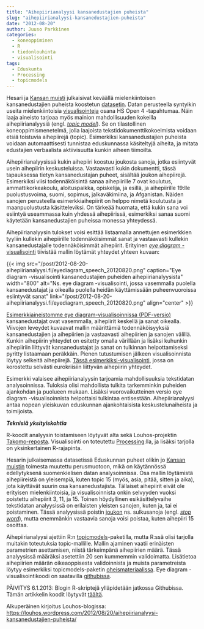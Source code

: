 ```yaml
---
title: "Aihepiirianalyysi kansanedustajien puheista"
slug: "aihepiirianalyysi-kansanedustajien-puheista"
date: "2012-08-20"
author: Juuso Parkkinen
categories:
  - koneoppiminen
  - R
  - tiedonlouhinta
  - visualisointi
tags:
  - Eduskunta
  - Processing
  - topicmodels
---
```


Hesari ja [Kansan muisti](http://kansanmuisti.fi/) julkaisivat keväällä mielenkiintoisen kansanedustajien puheista koostetun [datasetin](http://blogit.hs.fi/hsnext/avodataa-kansanedustajien-puheet-muutettuna-perusmuotoon). Datan perusteella syntyikin useita mielenkiintoisia [visualisointeja](http://blogit.hs.fi/hsnext/tallaista-datajournalismia-syntyi-hs-open-4ssa) osana HS Open 4  -tapahtumaa.  Näin laaja aineisto tarjoaa myös mainion mahdollisuuden kokeilla aihepiirianalyysiä (engl. [*topic model*](http://en.wikipedia.org/wiki/Topic_model)). Se on tilastollinen koneoppimismenetelmä, jolla laajoista tekstidokumenttikokoelmista voidaan etsiä toistuvia aihepiirejä (topic). Esimerkiksi kansanedustajien puheista voidaan automaattisesti tunnistaa eduskunnassa käsiteltyjä aiheita, ja mitata edustajien verbaalista aktiivisuutta kunkin aiheen tiimoilta.

Aihepiirianalyysissä kukin aihepiiri koostuu joukosta sanoja, jotka esiintyvät usein aihepiirin keskusteluissa. Vastaavasti kukin dokumentti, tässä tapauksessa tietyn kansanedustajan puheet, sisältää joukon aihepiirejä. Esimerkiksi viisi todennäköisintä sanaa aihepiirille 7 ovat koulutus, ammattikorkeakoulu, aloituspaikka, opiskelija, ja esillä, ja aihepiirille 19:lle puolustusvoima, suomi, sopimus, jalkaväkimiina, ja Afganistan. Näiden sanojen perusteella esimerkkiaihepiirit on helppo nimetä koulutusta ja maanpuolustusta käsitteleviksi. On tärkeää huomata, että kukin sana voi esiintyä useammassa kuin yhdessä aihepiirissä, esimerkiksi sanaa suomi käytetään kansanedustajien puheissa monessa yhteydessä.

Aihepiirianalyysin tulokset voisi esittää listaamalla annettujen esimerkkien tyyliin kullekin aihepiirille todennäköisimmät sanat ja vastaavasti kullekin kansanedustajalle todennäköisimmät aihepiirit. Erityinen [*eye diagram* -visualisointi](http://research.ics.aalto.fi/mi/software/ismb09/) tiivistää mallin löytämät yhteydet yhteen kuvaan:

{{< img src="/post/2012-08-20-aihepiirianalyysi.fi/eyediagram_speech_20120820.png" 
caption="Eye diagram -visualisointi kansanedustajien puheiden aihepiirianalyysista" 
width="800" 
alt="Ns. eye diagram -visualisointi, jossa vasemmalla puolella kansanedustajat ja oikealla puolella heidän käyttämissään puheenvuoroissa esiintyvät sanat" 
link="/post/2012-08-20-aihepiirianalyysi.fi/eyediagram_speech_20120820.png" 
align="center" >}}

[Esimerkkiaineistomme eye diagram-visualisoinnissa (PDF-versio)](http://ouzor.github.com/files/figures/EyeDiagram_Speech_20120813.pdf) kansanedustajat ovat vasemmalla, aihepiirit keskellä ja sanat oikealla. Viivojen leveydet kuvaavat mallin määrittämiä todennäköisyyksiä kansanedustajien ja aihepiirien ja vastaavasti aihepiirien ja sanojen välillä. Kunkin aihepiirin yhteydet on esitetty omalla värillään ja lisäksi kuhunkin aihepiiriin liittyvät kansanedustajat ja sanat on tulkinnan helpottamiseksi pyritty listaamaan peräkkäin. Pienen tutustumisen jälkeen visualisoinnista löytyy selkeitä aihepiirejä. [Tässä esimerkiksi-visualisointi](http://ouzor.github.com/files/figures/EyeDiagram_Speech_Topic18_20120813.pdf), jossa on korostettu selvästi eurokriisiin liittyvän aihepiirin yhteydet.

Esimerkki valaisee aihepiirianalyysin tarjoamia mahdollisuuksia tekstidatan analysoinnissa. Tuloksia olisi mahdollista tulkita tarkemminkin puheiden ajankohdan ja puolueen mukaan. Lisäksi vuorovaikutteinen versio eye diagram -visualisoinnista helpottaisi tulkintaa entisestään. Aihepiirianalyysi antaa nopean yleiskuvan eduskunnan ajankohtaisista keskustelunaiheista ja toimijoista.

***Teknisiä yksityiskohtia***

R-koodit analyysin toistamiseen löytyvät alta sekä Louhos-projektin [Takomo-reposta](https://github.com/louhos/takomo/tree/master/examples). Visualisointi on toteutettu [Processing](http://processing.org/):lla, ja lisäksi tarjolla on yksinkertainen R-rajapinta.

Hesarin julkaisemassa datasetissä Eduskunnan puheet olikin jo [Kansan muistin](http://kansanmuisti.fi/) toimesta muutettu perusmuotoon, mikä on käytännössä edellytyksenä suomenkielisen datan analysoinnissa. Osa mallin löytämistä aihepiireistä on yleisempiä, kuten topic 15 (myös, asia, pitää, sitten ja aika), jota käyttävät suurin osa kansanedustajista. Tällaiset aihepiirit eivät ole erityisen mielenkiintoisia, ja visualisoinnista onkin selvyyden vuoksi poistettu aihepiirit 3, 11, ja 15. Toinen höydyllinen esikäsittelyvaihe tekstidatan analyysissä on erilaisten yleisten sanojen, kuten ja, tai ei poistaminen. Tässä analyysissä poistin [joukon](http://ouzor.github.com/files/data/misc/finnish_stop_edit_20120305.txt) ns. sulkusanoja (engl. [*stop word*](http://en.wikipedia.org/wiki/Stop_words)), mutta enemmänkin vastaavia sanoja voisi poistaa, kuten aihepiiri 15 osoittaa.

Aihepiirianalyysi ajettiin R:n [topicmodels](http://cran.r-project.org/web/packages/topicmodels/index.html)-paketilla, mutta R:ssä olisi tarjolla muitakin toteutuksia topic-mallille. Mallin ajaminen vaatii erinäisten parametrien asettamisen, niistä tärkeimpänä aihepiirien määrä. Tässä analyysissä määräksi asetettiin 20 sen kummemmin validoimatta. Lisätietoa aihepiirien määrän oikeaoppisesta validoinnista ja muista parametreista löytyy esimerkiksi topicmodels-paketin [oheismateriaalissa](http://cran.r-project.org/web/packages/topicmodels/vignettes/topicmodels.pdf). Eye diagram -visualisointikoodi on saatavilla [githubissa](https://github.com/ouzor/eyediagram).

PÄIVITYS 6.1.2013: Blogin R-skriptejä ylläpidetään jatkossa Githubissa. Tämän artikkelin koodit löytyvät [täältä](https://github.com/louhos/takomo/blob/master/examples/20120820-aihepiirianalyysi.R).

Alkuperäinen kirjoitus Louhos-blogissa: https://louhos.wordpress.com/2012/08/20/aihepiirianalyysi-kansanedustajien-puheista/
